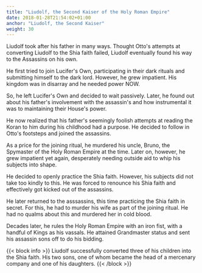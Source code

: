 ```yaml
---
title: "Liudolf, the Second Kaiser of the Holy Roman Empire"
date: 2018-01-28T21:54:02+01:00
anchor: "Liudolf, the Second Kaiser"
weight: 30
---
```


Liudolf took after his father in many ways. Thought Otto's attempts at converting Liudolf to the Shia faith failed, Liudolf eventually found his way to the Assassins on his own.

He first tried to join Lucifer's Own, participating in their dark rituals and submitting himself to the dark lord. However, he grew impatient. His kingdom was in disarray and he needed power NOW.

So, he left Lucifer's Own and decided to wait passively. Later, he found out about his father's involvement with the assassin's and how instrumental it was to maintaining their House's power.

He now realized that his father's seemingly foolish attempts at reading the Koran to him during his childhood had a purpose. He decided to follow in Otto's footsteps and joined the assassins. 

As a price for the joining ritual, he murdered his uncle, Bruno, the Spymaster of the Holy Roman Empire at the time. Later on, however, he grew impatient yet again, desperately needing outside aid to whip his subjects into shape.

He decided to openly practice the Shia faith. However, his subjects did not take too kindly to this. He was forced to renounce his Shia faith and effectively got kicked out of the assassins.

He later returned to the asssassins, this time practicing the Shia faith in secret. For this, he had to murder his wife as part of the joining ritual. He had no qualms about this and murdered her in cold blood.

Decades later, he rules the Holy Roman Empire with an iron fist, with a handful of Kings as his vassals. He attained Grandmaster status and sent his assassin sons off to do his bidding.

{{< block info >}}
Liudolf successfully converted three of his children into the Shia faith. His two sons, one of whom became the head of a mercenary company and one of his daughters.
{{< /block >}}
